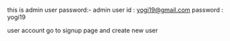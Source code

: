 this is admin user password:-
admin user id : yogi19@gmail.com
password : yogi19

user account go to signup page and create new user
